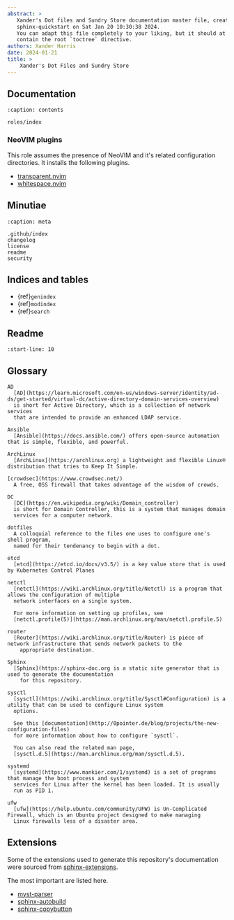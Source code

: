 ```yaml
---
abstract: >
   Xander's Dot files and Sundry Store documentation master file, created by
   sphinx-quickstart on Sat Jan 20 10:30:38 2024.
   You can adapt this file completely to your liking, but it should at least
   contain the root `toctree` directive.
authors: Xander Harris
date: 2024-01-21
title: >
    Xander's Dot Files and Sundry Store
---
```


## Documentation

```{toctree}
:caption: contents

roles/index
```

### NeoVIM plugins

This role assumes the presence of NeoVIM and it's related configuration
directories. It installs the following plugins.

- [transparent.nvim](https://github.com/xiyaowong/transparent.nvim)
- [whitespace.nvim](https://github.com/nvim-zh/whitespace.nvim)

## Minutiae

```{toctree}
:caption: meta

.github/index
changelog
license
readme
security
```

## Indices and tables

- {ref}`genindex`
- {ref}`modindex`
- {ref}`search`

## Readme

```{include} readme.md
:start-line: 10
```

## Glossary

```{glossary}
AD
  [AD](https://learn.microsoft.com/en-us/windows-server/identity/ad-ds/get-started/virtual-dc/active-directory-domain-services-overview)
  is short for Active Directory, which is a collection of network services
  that are intended to provide an enhanced LDAP service.

Ansible
  [Ansible](https://docs.ansible.com/) offers open-source automation that is simple, flexible, and powerful.

ArchLinux
  [ArchLinux](https://archlinux.org) a lightweight and flexible Linux® distribution that tries to Keep It Simple.

[crowdsec](https://www.crowdsec.net/)
  A free, OSS firewall that takes advantage of the wisdom of crowds.

DC
  [DC](https://en.wikipedia.org/wiki/Domain_controller)
  is short for Domain Controller, this is a system that manages domain
  services for a computer network.

dotfiles
  A colloquial reference to the files one uses to configure one's shell program,
  named for their tendenancy to begin with a dot.

etcd
  [etcd](https://etcd.io/docs/v3.5/) is a key value store that is used by Kubernetes Control Planes

netctl
  [netctl](https://wiki.archlinux.org/title/Netctl) is a program that allows the configuration of multiple
  network interfaces on a single system.

  For more information on setting up profiles, see
  [netctl.profile(5)](https://man.archlinux.org/man/netctl.profile.5)

router
  [Router](https://wiki.archlinux.org/title/Router) is piece of network infrastructure that sends network packets to the
    appropriate destination.

Sphinx
  [Sphinx](https://sphinx-doc.org is a static site generator that is used to generate the documentation
    for this repository.

sysctl
  [sysctl](https://wiki.archlinux.org/title/Sysctl#Configuration) is a utility that can be used to configure Linux system
  options.

  See this [documentation](http://0pointer.de/blog/projects/the-new-configuration-files)
  for more information about how to configure `sysctl`.

  You can also read the related man page,
  [sysctl.d.5](https://man.archlinux.org/man/sysctl.d.5).

systemd
  [systemd](https://www.mankier.com/1/systemd) is a set of programs that manage the boot process and system
  services for Linux after the kernel has been loaded. It is usually
  run as PID 1.

ufw
  [ufw](https://help.ubuntu.com/community/UFW) is Un-Complicated Firewall, which is an Ubuntu project designed to make managing
  Linux firewalls less of a disaster area.
```

## Extensions

Some of the extensions used to generate this repository's documentation
were sourced from [sphinx-extensions](https://sphinx-extensions.readthedocs.io/en/latest/).

The most important are listed here.

- [myst-parser](https://github.com/ExecutableBookProject/MyST-Parser)
- [sphinx-autobuild](https://github.com/sphinx-doc/sphinx-autobuild)
- [sphinx-copybutton](https://sphinx-extensions.readthedocs.io/en/latest/sphinx-copybutton.html)

